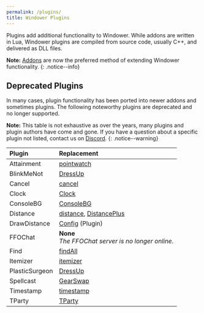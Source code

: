```yaml
---
permalink: /plugins/
title: Windower Plugins
---
```


Plugins add additional functionality to Windower. While addons are written in Lua, Windower plugins are compiled from source code, usually C++, and delivered as DLL files.

**Note:** [Addons](../addons/) are now the preferred method of extending Windower functionality. 
{: .notice--info}

## Deprecated Plugins

In many cases, plugin functionality has been ported into newer addons and sometimes plugins.
The following noteworthy plugins are deprecated and no longer supported. 

**Note:** This table is not exhaustive as over the years, many plugins and plugin authors have come and gone. If you have a question about a specific plugin not listed, contact us on [Discord](https://discord.gg/v6pk6uy).
{: .notice--warning}

| Plugin | Replacement |
|:---|:---|
| Attainment | [pointwatch](https://github.com/Windower/Lua/tree/live/addons/pointwatch) |
| BlinkMeNot | [DressUp](https://github.com/Windower/Lua/tree/live/addons/DressUp) |
| Cancel | [cancel](https://github.com/Windower/Lua/tree/live/addons/cancel) |
| Clock | [Clock](https://github.com/Windower/Lua/tree/live/addons/Clock) |
| ConsoleBG | [ConsoleBG](https://github.com/Windower/Lua/tree/live/addons/ConsoleBG) |
| Distance | [distance](https://github.com/Windower/Lua/tree/live/addons/distance), [DistancePlus](https://github.com/Windower/Lua/tree/live/addons/DistancePlus) |
| DrawDistance | [Config](config/) (Plugin) |
| FFOChat | **None**<br> *The FFOChat server is no longer online.* |
| Find | [findAll](https://github.com/Windower/Lua/tree/live/addons/findAll) |
| Itemizer | [itemizer](https://github.com/Windower/Lua/tree/live/addons/itemizer) |
| PlasticSurgeon | [DressUp](https://github.com/Windower/Lua/tree/live/addons/DressUp) |
| Spellcast | [GearSwap](https://github.com/Windower/Lua/tree/live/addons/GearSwap) |
| Timestamp | [timestamp](https://github.com/Windower/Lua/tree/live/addons/timestamp) |
| TParty | [TParty](https://github.com/Windower/Lua/tree/live/addons/TParty) |
